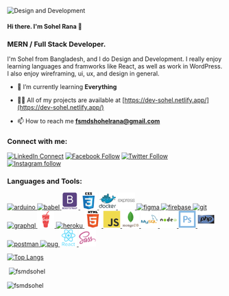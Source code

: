 
![Design and Development](https://mediashower.com/img/214489C6-76CA-11E9-AAB6-DF75CD55D705/bigstock-Web-Development-And-Coding-Cr-252023773_600x.jpg)

<h4>Hi there. I'm Sohel Rana 👋</h4>
<h3>MERN / Full Stack Developer.</h3>

I'm Sohel from Bangladesh, and I do Design and Development. I really enjoy learning languages and framworks like React, as well as work in WordPress. I also enjoy wireframing, ui, ux, and design in general.

- 🌱 I’m currently learning **Everything**

- 👨‍💻 All of my projects are available at [https://dev-sohel.netlify.app/](https://dev-sohel.netlify.app/)

- 📫 How to reach me **fsmdshohelrana@gmail.com**
### Connect with me:

[![LinkedIn Connect](https://img.shields.io/badge/%20-Connect-black?color=14171A&labelColor=212121&logo=linkedin&logoColor=ffffff)](https://www.linkedin.com/in/fsmdsohel/) 
[![Facebook Follow](https://img.shields.io/badge/%20-Follow-black?color=14171A&labelColor=1976d2&logo=facebook&logoColor=ffffff)](https://web.facebook.com/fsmdsohel) 
[![Twitter Follow](https://img.shields.io/badge/%20-Follow-black?color=14171A&labelColor=1976d2&logo=twitter&logoColor=ffffff)](https://web.facebook.com/fsmdsohel)
[![Instagram follow](https://img.shields.io/badge/%20-Follow-black?color=14171A&labelColor=1976d2&logo=instagram&logoColor=ffffff)](https://web.facebook.com/fsmdsohel)

<h3 align="left">Languages and Tools:</h3>
<p align="left">
 <a href="https://www.arduino.cc/" target="_blank"> 
 	<img src="https://cdn.worldvectorlogo.com/logos/arduino-1.svg" alt="arduino" width="40" height="40"/> 
 </a> 
 <a href="https://babeljs.io/" target="_blank"> 
 	<img src="https://www.vectorlogo.zone/logos/babeljs/babeljs-icon.svg" alt="babel" width="40" height="40"/> 
 </a> 
 <a href="https://getbootstrap.com" target="_blank"> 
 	<img src="https://raw.githubusercontent.com/devicons/devicon/master/icons/bootstrap/bootstrap-plain-wordmark.svg" alt="bootstrap" width="40" height="40"/> 
 </a> 
 <a href="https://www.w3schools.com/css/" target="_blank"> 
 	<img src="https://raw.githubusercontent.com/devicons/devicon/master/icons/css3/css3-original-wordmark.svg" alt="css3" width="40" height="40"/> 
 </a> 
 <a href="https://www.docker.com/" target="_blank"> 
 	<img src="https://raw.githubusercontent.com/devicons/devicon/master/icons/docker/docker-original-wordmark.svg" alt="docker" width="40" height="40"/> 
 </a> 
 <a href="https://expressjs.com" target="_blank"> 
 	<img src="https://raw.githubusercontent.com/devicons/devicon/master/icons/express/express-original-wordmark.svg" alt="express" width="40" height="40"/> 
 </a> 
 <a href="https://www.figma.com/" target="_blank"> 
 	<img src="https://www.vectorlogo.zone/logos/figma/figma-icon.svg" alt="figma" width="40" height="40"/> 
 </a> 
 <a href="https://firebase.google.com/" target="_blank"> 
 	<img src="https://www.vectorlogo.zone/logos/firebase/firebase-icon.svg" alt="firebase" width="40" height="40"/> 
 </a> 
 <a href="https://git-scm.com/" target="_blank"> 
 	<img src="https://www.vectorlogo.zone/logos/git-scm/git-scm-icon.svg" alt="git" width="40" height="40"/> 
 </a> 
 <a href="https://graphql.org" target="_blank"> <img src="https://www.vectorlogo.zone/logos/graphql/graphql-icon.svg" alt="graphql" width="40" height="40"/> 
 </a> 
 <a href="https://gulpjs.com" target="_blank"> 
 	<img src="https://raw.githubusercontent.com/devicons/devicon/master/icons/gulp/gulp-plain.svg" alt="gulp" width="40" height="40"/> 
 </a> 
 <a href="https://heroku.com" target="_blank"> 
 	<img src="https://www.vectorlogo.zone/logos/heroku/heroku-icon.svg" alt="heroku" width="40" height="40"/> 
 </a> 
 <a href="https://www.w3.org/html/" target="_blank"> 
 	<img src="https://raw.githubusercontent.com/devicons/devicon/master/icons/html5/html5-original-wordmark.svg" alt="html5" width="40" height="40"/> 
 </a> 
 <a href="https://developer.mozilla.org/en-US/docs/Web/JavaScript" target="_blank"> 
 	<img src="https://raw.githubusercontent.com/devicons/devicon/master/icons/javascript/javascript-original.svg" alt="javascript" width="40" height="40"/> 
 </a> 
 <a href="https://www.mongodb.com/" target="_blank"> 
 	<img src="https://raw.githubusercontent.com/devicons/devicon/master/icons/mongodb/mongodb-original-wordmark.svg" alt="mongodb" width="40" height="40"/> 
 </a> 
 <a href="https://www.mysql.com/" target="_blank"> 
 	<img src="https://raw.githubusercontent.com/devicons/devicon/master/icons/mysql/mysql-original-wordmark.svg" alt="mysql" width="40" height="40"/> 
 </a> 
 <a href="https://nodejs.org" target="_blank"> 
 	<img src="https://raw.githubusercontent.com/devicons/devicon/master/icons/nodejs/nodejs-original-wordmark.svg" alt="nodejs" width="40" height="40"/> 
 </a> 
 <a href="https://www.photoshop.com/en" target="_blank"> 
 	<img src="https://raw.githubusercontent.com/devicons/devicon/master/icons/photoshop/photoshop-line.svg" alt="photoshop" width="40" height="40"/> 
 </a> 
 <a href="https://www.php.net" target="_blank"> 
 	<img src="https://raw.githubusercontent.com/devicons/devicon/master/icons/php/php-original.svg" alt="php" width="40" height="40"/> 
 </a> 
 <a href="https://postman.com" target="_blank"> 
 	<img src="https://www.vectorlogo.zone/logos/getpostman/getpostman-icon.svg" alt="postman" width="40" height="40"/> 
 </a> 
 <a href="https://pugjs.org" target="_blank"> 
 	<img src="https://cdn.worldvectorlogo.com/logos/pug.svg" alt="pug" width="40" height="40"/> </a> 
 <a href="https://reactjs.org/" target="_blank"> 
 	<img src="https://raw.githubusercontent.com/devicons/devicon/master/icons/react/react-original-wordmark.svg" alt="react" width="40" height="40"/> 
 </a> 
 <a href="https://sass-lang.com" target="_blank"> 
 	<img src="https://raw.githubusercontent.com/devicons/devicon/master/icons/sass/sass-original.svg" alt="sass" width="40" height="40"/> 
 </a> 
</p>
<p>
 
[![Top Langs](https://github-readme-stats.vercel.app/api/top-langs/?username=anuraghazra&hide=javascript,html)](https://github.com/anuraghazra/github-readme-stats)

<p>&nbsp;<img align="center" src="https://github-readme-stats.vercel.app/api?username=fsmdsohel&show_icons=true&locale=en" alt="fsmdsohel" /></p>

<p><img align="center" src="https://github-readme-streak-stats.herokuapp.com/?user=fsmdsohel&" alt="fsmdsohel" /></p>


